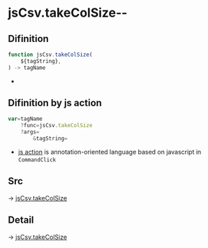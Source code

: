 # jsCsv.takeColSize--

## Difinition

```js.js
function jsCsv.takeColSize(
	${tagString},
) -> tagName
```

- 


## Difinition by js action

```js.js
var=tagName
	?func=jsCsv.takeColSize
	?args=
		&tagString=
```

- [js action](#) is annotation-oriented language based on javascript in `CommandClick`



## Src

-> [jsCsv.takeColSize](https://github.com/puutaro/CommandClick/blob/master/app/src/main/java/com/puutaro/commandclick/fragment_lib/terminal_fragment/js_interface/JsCsv.kt#L32)

## Detail

-> [jsCsv.takeColSize](https://github.com/puutaro/CommandClick/blob/master/md/developer/js_interface/details/JsCsv/takeColSize.md)
